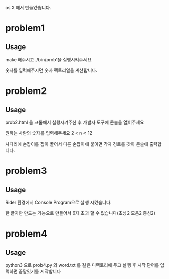os X 에서 만들었습니다.

# problem1
## Usage

make 해주시고 ./bin/prob1을 실행시켜주세요

숫자를 입력해주시면 숫자 팩토리얼을 계산합니다.

# problem2
## Usage

prob2.html 을 크롬에서 실행시켜주신 후 개발자 도구에 콘솔을 열어주세요

원하는 사람의 숫자를 입력해주세요 2 < n < 12

사다리에 손잡이를 잡아 끌어서 다른 손잡이에 붙이면 각자 경로를 찾아 콘솔에 출력합니다.

# problem3
## Usage

Rider 환경에서 Console Program으로 실행 시켰습니다.

한 글자만 만드는 기능으로 만들어서 6자 초과 할 수 없습니다(초성2 모음2 종성2)

# problem4
## Usage

python3 으로 prob4.py 와 word.txt 를 같은 디렉토리에 두고 실행 후 시작 단어를 입력하면 끝말잇기를 시작합니다
